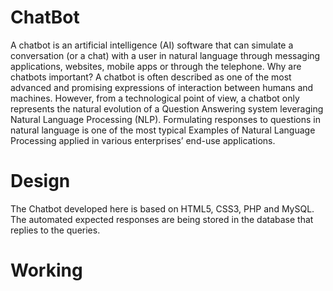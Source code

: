 # ChatBot
A chatbot is an artificial intelligence (AI) software that can simulate a conversation (or a chat) with a user in natural language through messaging applications, websites, mobile apps or through the telephone. Why are chatbots important? A chatbot is often described as one of the most advanced and promising expressions of interaction between humans and machines. However, from a technological point of view, a chatbot only represents the natural evolution of a Question Answering system leveraging Natural Language Processing (NLP). Formulating responses to questions in natural language is one of the most typical Examples of Natural Language Processing applied in various enterprises’ end-use applications.

# Design
The Chatbot developed here is based on HTML5, CSS3, PHP and MySQL. The automated expected responses are being stored in the database that replies to the queries.

# Working
